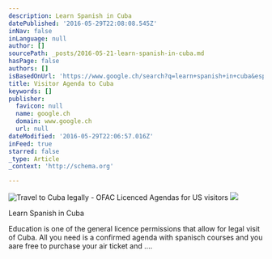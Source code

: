 ```yaml
---
description: Learn Spanish in Cuba
datePublished: '2016-05-29T22:08:08.545Z'
inNav: false
inLanguage: null
author: []
sourcePath: _posts/2016-05-21-learn-spanish-in-cuba.md
hasPage: false
authors: []
isBasedOnUrl: 'https://www.google.ch/search?q=learn+spanish+in+cuba&espv=2&biw=1227&bih=702&source=lnms&tbm=isch&sa=X&ved=0ahUKEwjtkqPXm-vMAhXK5xoKHewtCqMQ_AUIBygC'
title: Visitor Agenda to Cuba
keywords: []
publisher:
  favicon: null
  name: google.ch
  domain: www.google.ch
  url: null
dateModified: '2016-05-29T22:06:57.016Z'
inFeed: true
starred: false
_type: Article
_context: 'http://schema.org'

---
```

![Travel to Cuba legally - OFAC Licenced Agendas for US visitors](https://s3-us-west-2.amazonaws.com/the-grid-img/p/6af524f6025fb28391efa460011ae61ea08628ba.jpg)
![](https://the-grid-user-content.s3-us-west-2.amazonaws.com/ffb7ebec-fc95-4706-9d73-38cedd1e4558.jpg)

Learn Spanish in Cuba

Education is one of the general licence permissions that allow for legal visit of Cuba. All you need is a confirmed agenda with spanisch courses and you aare free to purchase your air ticket and ....